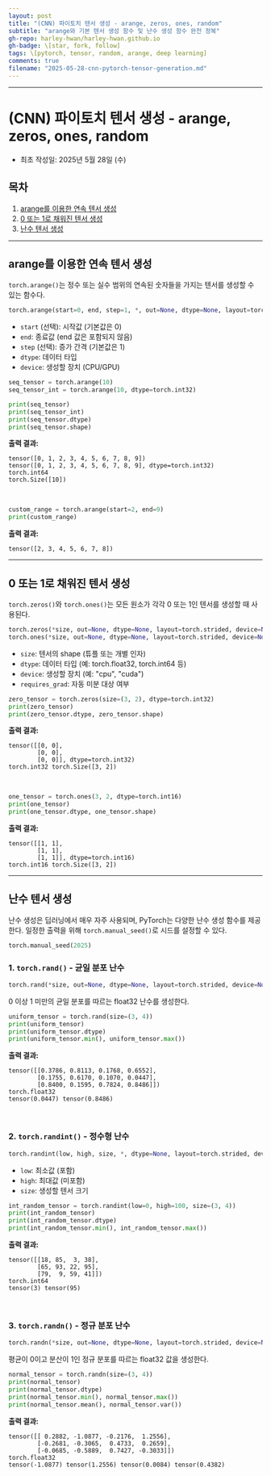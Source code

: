 ```yaml
---
layout: post
title: "(CNN) 파이토치 텐서 생성 - arange, zeros, ones, random"
subtitle: "arange와 기본 텐서 생성 함수 및 난수 생성 함수 완전 정복"
gh-repo: harley-hwan/harley-hwan.github.io
gh-badge: \[star, fork, follow]
tags: \[pytorch, tensor, random, arange, deep learning]
comments: true
filename: "2025-05-28-cnn-pytorch-tensor-generation.md"
---
```


-------------------------------------------------------

# (CNN) 파이토치 텐서 생성 - arange, zeros, ones, random

* 최초 작성일: 2025년 5월 28일 (수)

## 목차

1. [arange를 이용한 연속 텐서 생성](#arange를-이용한-연속-텐서-생성)
2. [0 또는 1로 채워진 텐서 생성](#0-또는-1로-채워진-텐서-생성)
3. [난수 텐서 생성](#난수-텐서-생성)

---

## arange를 이용한 연속 텐서 생성

`torch.arange()`는 정수 또는 실수 범위의 연속된 숫자들을 가지는 텐서를 생성할 수 있는 함수다.

```python
torch.arange(start=0, end, step=1, *, out=None, dtype=None, layout=torch.strided, device=None, requires_grad=False)
```

* `start` (선택): 시작값 (기본값은 0)
* `end`: 종료값 (end 값은 포함되지 않음)
* `step` (선택): 증가 간격 (기본값은 1)
* `dtype`: 데이터 타입
* `device`: 생성할 장치 (CPU/GPU)

```python
seq_tensor = torch.arange(10)
seq_tensor_int = torch.arange(10, dtype=torch.int32)

print(seq_tensor)
print(seq_tensor_int)
print(seq_tensor.dtype)
print(seq_tensor.shape)
```

**출력 결과:**

```
tensor([0, 1, 2, 3, 4, 5, 6, 7, 8, 9])
tensor([0, 1, 2, 3, 4, 5, 6, 7, 8, 9], dtype=torch.int32)
torch.int64
torch.Size([10])
```

<br>

```python
custom_range = torch.arange(start=2, end=9)
print(custom_range)
```

**출력 결과:**

```
tensor([2, 3, 4, 5, 6, 7, 8])
```

---

## 0 또는 1로 채워진 텐서 생성

`torch.zeros()`와 `torch.ones()`는 모든 원소가 각각 0 또는 1인 텐서를 생성할 때 사용된다.

```python
torch.zeros(*size, out=None, dtype=None, layout=torch.strided, device=None, requires_grad=False)
torch.ones(*size, out=None, dtype=None, layout=torch.strided, device=None, requires_grad=False)
```

* `size`: 텐서의 shape (튜플 또는 개별 인자)
* `dtype`: 데이터 타입 (예: torch.float32, torch.int64 등)
* `device`: 생성할 장치 (예: "cpu", "cuda")
* `requires_grad`: 자동 미분 대상 여부

```python
zero_tensor = torch.zeros(size=(3, 2), dtype=torch.int32)
print(zero_tensor)
print(zero_tensor.dtype, zero_tensor.shape)
```

**출력 결과:**

```
tensor([[0, 0],
        [0, 0],
        [0, 0]], dtype=torch.int32)
torch.int32 torch.Size([3, 2])
```

<br>

```python
one_tensor = torch.ones(3, 2, dtype=torch.int16)
print(one_tensor)
print(one_tensor.dtype, one_tensor.shape)
```

**출력 결과:**

```
tensor([[1, 1],
        [1, 1],
        [1, 1]], dtype=torch.int16)
torch.int16 torch.Size([3, 2])
```

---

## 난수 텐서 생성

난수 생성은 딥러닝에서 매우 자주 사용되며, PyTorch는 다양한 난수 생성 함수를 제공한다. 일정한 출력을 위해 `torch.manual_seed()`로 시드를 설정할 수 있다.

```python
torch.manual_seed(2025)
```

### 1. `torch.rand()` - 균일 분포 난수

```python
torch.rand(*size, out=None, dtype=None, layout=torch.strided, device=None, requires_grad=False)
```

0 이상 1 미만의 균일 분포를 따르는 float32 난수를 생성한다.

```python
uniform_tensor = torch.rand(size=(3, 4))
print(uniform_tensor)
print(uniform_tensor.dtype)
print(uniform_tensor.min(), uniform_tensor.max())
```

**출력 결과:**

```
tensor([[0.3786, 0.8113, 0.1768, 0.6552],
        [0.1755, 0.6170, 0.1070, 0.0447],
        [0.8400, 0.1595, 0.7824, 0.8486]])
torch.float32
tensor(0.0447) tensor(0.8486)
```

<br>

### 2. `torch.randint()` - 정수형 난수

```python
torch.randint(low, high, size, *, dtype=None, layout=torch.strided, device=None, requires_grad=False)
```

* `low`: 최소값 (포함)
* `high`: 최대값 (미포함)
* `size`: 생성할 텐서 크기

```python
int_random_tensor = torch.randint(low=0, high=100, size=(3, 4))
print(int_random_tensor)
print(int_random_tensor.dtype)
print(int_random_tensor.min(), int_random_tensor.max())
```

**출력 결과:**

```
tensor([[18, 85,  3, 38],
        [65, 93, 22, 95],
        [79,  9, 59, 41]])
torch.int64
tensor(3) tensor(95)
```

<br>

### 3. `torch.randn()` - 정규 분포 난수

```python
torch.randn(*size, out=None, dtype=None, layout=torch.strided, device=None, requires_grad=False)
```

평균이 0이고 분산이 1인 정규 분포를 따르는 float32 값을 생성한다.

```python
normal_tensor = torch.randn(size=(3, 4))
print(normal_tensor)
print(normal_tensor.dtype)
print(normal_tensor.min(), normal_tensor.max())
print(normal_tensor.mean(), normal_tensor.var())
```

**출력 결과:**

```
tensor([[ 0.2882, -1.0877, -0.2176,  1.2556],
        [-0.2681, -0.3065,  0.4733,  0.2659],
        [-0.0685, -0.5889,  0.7427, -0.3033]])
torch.float32
tensor(-1.0877) tensor(1.2556) tensor(0.0084) tensor(0.4382)
```
